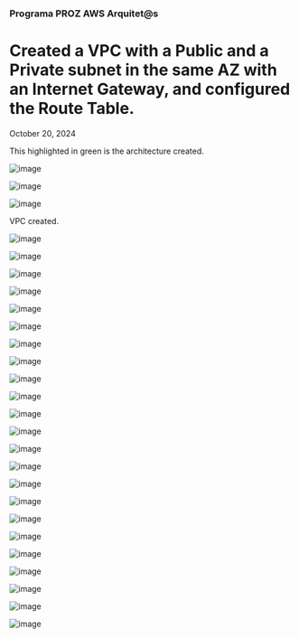 <h3>Programa PROZ AWS Arquitet@s</h3>
<h1> Created a VPC with a Public and a Private subnet in the same AZ with an Internet Gateway, and configured the Route Table.</h1>
<p>October 20, 2024<br></p>

<p>This highlighted in green is the architecture created.</p>

![image](https://github.com/user-attachments/assets/5b0d78f3-a328-4811-a825-90341effb2ad)

<p></p>

![image](https://github.com/user-attachments/assets/5e2a3b51-5ef6-4fe1-9d9f-7afa11fa8809)

![image](https://github.com/user-attachments/assets/6cbc0ed7-1e98-4606-81e0-c5af756f9b6f)

<p>VPC created.</p>

![image](https://github.com/user-attachments/assets/37f3020d-1a71-42bd-9611-eb4b898b9ff7)

![image](https://github.com/user-attachments/assets/c91dcdc3-0a43-48f6-8e9c-28b765e082d3)


![image](https://github.com/user-attachments/assets/aba21de3-22c9-4969-b3b3-599b3a32a560)

![image](https://github.com/user-attachments/assets/eb45275c-a890-4769-b08b-d57e8b59e0d9)

![image](https://github.com/user-attachments/assets/a0bb1390-b9f2-4ca5-bf45-cd27f3d0b447)

![image](https://github.com/user-attachments/assets/e1b89e04-9274-402d-8987-08e01550429d)

![image](https://github.com/user-attachments/assets/a0ab2594-e84b-4513-abaa-6af7a6320bc7)


![image](https://github.com/user-attachments/assets/96eb6530-7b49-4103-9141-1b3faed5327a)

![image](https://github.com/user-attachments/assets/f86439d7-6a13-411c-885a-cdc76cd49229)

![image](https://github.com/user-attachments/assets/8e478226-f5b5-45d3-afe6-6c688bb933af)

![image](https://github.com/user-attachments/assets/72b28d8b-0851-4e74-b175-3c007115a8c1)

![image](https://github.com/user-attachments/assets/f8ea8c64-b650-4907-9f31-1c686a0fe250)

![image](https://github.com/user-attachments/assets/bff78bac-f01b-49ee-b3da-08ea39aecf58)

![image](https://github.com/user-attachments/assets/e6d2f1b2-7cbd-409a-a3ba-f9627c6ebb9a)

![image](https://github.com/user-attachments/assets/43e59b6e-77e4-4972-8661-a0bb16e5388f)

![image](https://github.com/user-attachments/assets/41e156eb-e16f-45db-875a-355187ea9f5e)

![image](https://github.com/user-attachments/assets/f1a8ab13-fe77-4db6-9a31-62410564e82c)

![image](https://github.com/user-attachments/assets/17a3245e-a431-44a6-acc5-c802ad0d13c7)

![image](https://github.com/user-attachments/assets/f5bc5e25-f719-4d73-a834-cbd08cf6dba4)

![image](https://github.com/user-attachments/assets/5c14f18b-3798-4ca4-9f52-5d71464bbf38)

![image](https://github.com/user-attachments/assets/0881a39d-e238-4ae2-b80c-9dc1b9d98332)

![image](https://github.com/user-attachments/assets/5932733b-e0e2-4299-b2a4-e77cf94aa90a)

![image](https://github.com/user-attachments/assets/a4572c47-5d43-49a0-b802-b96fd132de45)




















